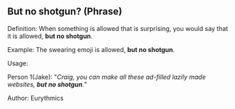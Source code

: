## But no shotgun? (Phrase)

Definition: When something is allowed that is surprising, you would say that it is allowed, __but no shotgun__.

Example: The swearing emoji is allowed, __but no shotgun__.

Usage: 

Person 1(Jake): "*Craig, you can make all these ad-filled lazily made websites, __but no shotgun__.*"

Author: Eurythmics

